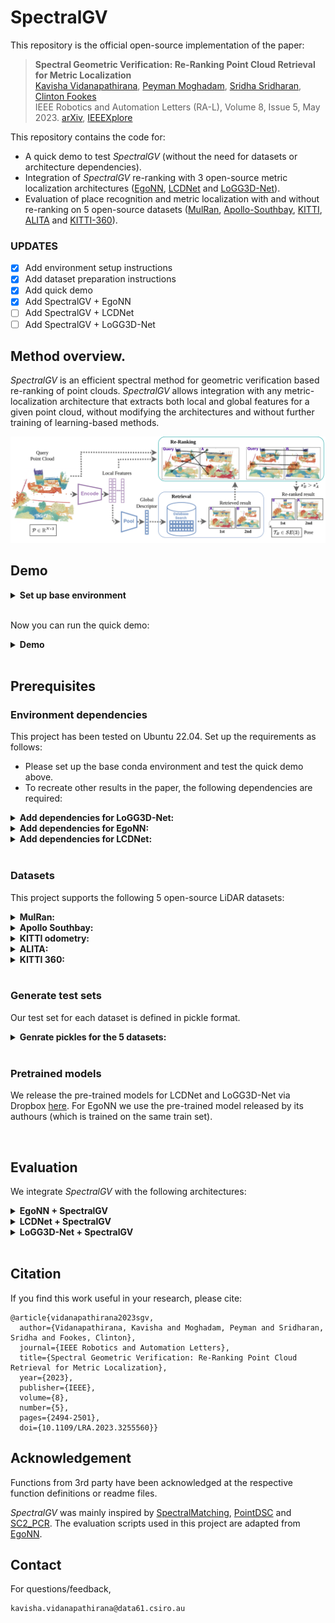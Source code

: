 # SpectralGV
This repository is the official open-source implementation of the paper: 

> <b>Spectral Geometric Verification: Re-Ranking Point Cloud Retrieval for Metric Localization</b> <br>
> [Kavisha Vidanapathirana](https://kavisha725.github.io/), [Peyman Moghadam](https://people.csiro.au/m/p/peyman-moghadam), [Sridha Sridharan](https://staff.qut.edu.au/staff/s.sridharan), [Clinton Fookes](https://staff.qut.edu.au/staff/c.fookes)<br>
> IEEE Robotics and Automation Letters (RA-L), Volume 8, Issue 5, May 2023. [arXiv](https://arxiv.org/abs/2210.04432), [IEEEXplore](https://ieeexplore.ieee.org/document/10065560)

This repository contains the code for:
- A quick demo to test *SpectralGV* (without the need for datasets or architecture dependencies).
- Integration of *SpectralGV* re-ranking with 3 open-source metric localization architectures ([EgoNN](https://github.com/jac99/Egonn), [LCDNet](https://github.com/robot-learning-freiburg/LCDNet) and [LoGG3D-Net](https://github.com/csiro-robotics/LoGG3D-Net)).
- Evaluation of place recognition and metric localization with and without re-ranking on 5 open-source datasets ([MulRan](https://sites.google.com/view/mulran-pr/download), [Apollo-Southbay](https://developer.apollo.auto/southbay.html), [KITTI](http://semantic-kitti.org/dataset.html#download), [ALITA](https://github.com/MetaSLAM/ALITA) and [KITTI-360](https://www.cvlibs.net/datasets/kitti-360/user_login.php)).

### UPDATES
- [x] Add environment setup instructions 
- [x] Add dataset preparation instructions
- [x] Add quick demo
- [x] Add SpectralGV + EgoNN
- [ ] Add SpectralGV + LCDNet
- [ ] Add SpectralGV + LoGG3D-Net

## Method overview.
*SpectralGV* is an efficient spectral method for geometric verification based re-ranking of point clouds. *SpectralGV* allows integration with any metric-localization architecture that extracts both local and global features for a given point cloud, without modifying the architectures and without further training of learning-based methods. 

![](./docs/reranking_pipeline.png)


## Demo

<details>
  <summary><b>Set up base environment</b></summary><br/>
  
  - Create [conda](https://docs.conda.io/en/latest/) environment with python:
  ```bash
  conda create --name sgv_env python=3.9.4
  conda activate sgv_env
  ```
  - Install PyTorch with suitable cudatoolkit version. See [here](https://pytorch.org/):
  ```bash
  pip3 install torch torchvision torchaudio
  # Make sure the pytorch cuda version matches your output of 'nvcc --version'
  ```
  - Install [Open3d](https://github.com/isl-org/Open3D):
  ```bash
  pip install open3d
  ```
  - Test installation using:
  ```bash
  python -c "import torch ; import open3d as o3d ; print(torch.cuda.is_available())"
  ```

</details>

<br />

Now you can run the quick demo:

<details>
  <summary><b>Demo</b></summary><br/>
  
  This demo scriipt evaluates the EgoNN global and local features for the Place Recognition task on KITTI 00. It outputs results for place recognition both with and without re-ranking using SpectralGV
  - Download the demo data (~144 MB) from Dropbox [here](https://www.dropbox.com/sh/qj5l2dh6gvm81a1/AAA32JqPMnQTuELPodY14xETa?dl=0):
  ```bash
  cd demo
  wget --output-document demo_pickles.zip https://dl.dropboxusercontent.com/s/kc12nvw5ay18tck/demo_pickles.zip?dl=0
  unzip demo_pickles.zip
  ```
  - run demo
  ```bash
  python demo.py
  ```

</details>

<br />

## Prerequisites

### Environment dependencies
This project has been tested on Ubuntu 22.04. Set up the requirements as follows:

- Please set up the base conda environment and test the quick demo above. 
- To recreate other results in the paper, the following dependencies are required:

<details>
  <summary><b>Add dependencies for LoGG3D-Net:</b></summary><br/>
  
  - Install [Torchpack](https://github.com/zhijian-liu/torchpack):
  ```bash
  pip install torchpack
  ```
  - Install torchsparse-1.4.0
  ```bash
  sudo apt-get install libsparsehash-dev
  pip install --upgrade git+https://github.com/mit-han-lab/torchsparse.git@v1.4.0
  ```
  - Install [mpi4py](https://mpi4py.readthedocs.io/en/stable/tutorial.html):
  ```bash
  conda install mpi4py
  conda install openmpi
  ```
  - Test installation using:
  ```bash
  python -c "import torch ; import torchsparse ; print('OK')"
  ```

  > **Note**: If stuck, see here for more details: https://github.com/csiro-robotics/LoGG3D-Net

</details>


<details>
  <summary><b>Add dependencies for EgoNN:</b></summary><br/>

  - Install [MinkowskiEngine](https://github.com/NVIDIA/MinkowskiEngine) 0.5.4
  ```bash
  conda install openblas-devel -c anaconda
  pip install -U git+https://github.com/NVIDIA/MinkowskiEngine -v --no-deps --install-option="--blas_include_dirs=${CONDA_PREFIX}/include" --install-option="--blas=openblas"
  ```
  - Install other dependencies:
  ```bash
  pip install pytorch_metric_learning python-lzf wandb
  ```
  - Test installation using:
  ```bash
  python -c "import torch ; import MinkowskiEngine as ME ; print('OK')"
  ```

  > **Note**: If stuck, see here for more details: https://github.com/jac99/Egonn

</details>

<details>
  <summary><b>Add dependencies for LCDNet:</b></summary><br/>

  TODO.
  > **Note**: You will need to create a separate conda environment for LCDNet. See here for details: https://github.com/robot-learning-freiburg/LCDNet

</details>

<br />

### Datasets
This project supports the following 5 open-source LiDAR datasets:

<details>
  <summary><b>MulRan:</b></summary><br/>

  We use the sequences Sejong and DCC.

  - Download the [MulRan](https://sites.google.com/view/mulran-pr/download) dataset: ground truth data (*.csv) and LiDAR point clouds (Ouster.zip).

</details>

<details>
  <summary><b>Apollo Southbay:</b></summary><br/>

  SunnyvaleBigLoop trajectory is used for evaluation, other 5 trajectories (BaylandsToSeafood, ColumbiaPark, Highway237, MathildaAVE, SanJoseDowntown) are used for training.

  - Download the [Apollo](https://developer.apollo.auto/southbay.html) dataset.

</details>

<details>
  <summary><b>KITTI odometry:</b></summary><br/>

  We use the improved ground truth poses provided with the SemanticKITTI dataset.

  - Download the [SemanticKITTI](http://semantic-kitti.org/dataset.html#download) dataset (velodyne point clouds and calibration data for poses).

</details>

<details>
  <summary><b>ALITA:</b></summary><br/>

  We evaluate on the data released at the ICRA 2022 UGV Challenge and use the validation sequence 5. 

  - Download the [ALITA](https://github.com/MetaSLAM/ALITA) dataset.

</details>

<details>
  <summary><b>KITTI 360:</b></summary><br/>

  - Download the [KITTI-360](https://www.cvlibs.net/datasets/kitti-360/user_login.php) dataset (raw velodyne scans, calibrations and vehicle poses) 

</details>

<br />

### Generate test sets
Our test set for each dataset is defined in pickle format. 


<details>
  <summary><b>Genrate pickles for the 5 datasets:</b></summary><br/>

  We follow the pickle generation convention of [EgoNN](https://github.com/jac99/Egonn).
  ```
  cd datasets/mulran
  # For Sejong:
  python generate_evaluation_sets.py --dataset_root <mulran_dataset_root_path>
  # For DCC:
  python generate_evaluation_sets.py --dataset_root <mulran_dataset_root_path>
  
  cd ../southbay
  python generate_evaluation_sets.py --dataset_root <apollo_southbay_dataset_root_path>
  
  cd ../kitti
  python generate_evaluation_sets.py --dataset_root <kitti_dataset_root_path>

  cd ../alita
  python generate_evaluation_sets.py --dataset_root <alita_dataset_root_path>

  cd ../kitti360
  python generate_evaluation_sets.py --dataset_root <kitti360_dataset_root_path>
  ```

</details>

<br />

### Pretrained models
We release the pre-trained models for LCDNet and LoGG3D-Net via Dropbox [here](https://www.dropbox.com/sh/qj5l2dh6gvm81a1/AAA32JqPMnQTuELPodY14xETa?dl=0). 
For EgoNN we use the pre-trained model released by its authours (which is trained on the same train set).

<br />

## Evaluation
We integrate *SpectralGV* with the following architectures: 

<details>
  <summary><b>EgoNN + SpectralGV</b></summary><br/>

  - Clone the [EgoNN](https://github.com/jac99/Egonn) codebase into ```evaluation/EgoNN/```.
  ```
  cd evaluation/EgoNN
  git clone https://github.com/jac99/Egonn.git
  ```
  - Copy our re-ranking eval script into the EgoNN code base:
  ```
  cp -r SGV_EgoNN/ Egonn/eval/
  cd Egonn/eval/SGV_EgoNN/
  ```
  - Evaluate place recognition and metric localization with and without *SpectralGV* re-ranking:
  ```
  python eval_egonn_sgv.py --dataset_type <dataset_eg_'kitti'> --dataset_root <dataset_root_path>
  ```

</details>

<details>
  <summary><b>LCDNet + SpectralGV</b></summary><br/>

  TODO.

</details>

<details>
  <summary><b>LoGG3D-Net + SpectralGV</b></summary><br/>

  TODO. 

</details>

<br />

## Citation

If you find this work useful in your research, please cite:

```
@article{vidanapathirana2023sgv,
  author={Vidanapathirana, Kavisha and Moghadam, Peyman and Sridharan, Sridha and Fookes, Clinton},
  journal={IEEE Robotics and Automation Letters}, 
  title={Spectral Geometric Verification: Re-Ranking Point Cloud Retrieval for Metric Localization}, 
  year={2023},
  publisher={IEEE},
  volume={8},
  number={5},
  pages={2494-2501},
  doi={10.1109/LRA.2023.3255560}}
```


## Acknowledgement
Functions from 3rd party have been acknowledged at the respective function definitions or readme files. 

*SpectralGV* was mainly inspired by [SpectralMatching](https://ieeexplore.ieee.org/document/1544893), [PointDSC](https://github.com/XuyangBai/PointDSC) and [SC2_PCR](https://github.com/ZhiChen902/SC2-PCR).
The evaluation scripts used in this project are adapted from [EgoNN](https://github.com/jac99/Egonn). 

## Contact
For questions/feedback, 
 ```
 kavisha.vidanapathirana@data61.csiro.au
 ```
